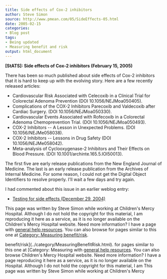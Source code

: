 ```yaml
---
title: Side effects of Cox-2 inhibitors
author: Steve Simon
source: http://www.pmean.com/05/SideEffects-05.html
date: 2005-02-15
categories:
- Blog post
tags:
- Being updated
- Measuring benefit and risk
output: html_document
---
```

**[StATS]: Side effects of Cox-2 inhibitors
(February 15, 2005)**

There has been so much published about side effects of Cox-2 inhibitors
that it is hard to keep up with the evolving story. Here are a few
recently released articles:

- Cardiovascular Risk Associated with Celecoxib in a Clinical Trial
for Colorectal Adenoma Prevention (DOI 10.1056/NEJMoa050405).
- Complications of the COX-2 Inhibitors Parecoxib and Valdecoxib after
Cardiac Surgery. (DOI 10.1056/NEJMoa050330).
- Cardiovascular Events Associated with Rofecoxib in a Colorectal
Adenoma Chemoprevention Trial. (DOI 10.1056/NEJMoa050493).
- COX-2 Inhibitors \-- A Lesson in Unexpected Problems. (DOI
10.1056/NEJMe058038).
- COX-2 Inhibitors \-- Lessons in Drug Safety (DOI
10.1056/NEJMe058042).
- Meta-analysis of Cyclooxygenase-2 Inhibitors and Their Effects on
Blood Pressure. (DOI 10.1001/archinte.165.5.IOI50013).

The first five are early release publications from the New England
Journal of Medicine. The last is an early release publication from the
Archives of Internal Medicine. For some reason, I could not get the
Digital Object Identifiers to resolve properly. I'll wait a few days
and try again.

I had commented about this issue in an earlier weblog entry:

- [Testing for side effects (December
29, 2004)](http://www.pmean.com/weblog2004/SideEffects.asp)

This page was written by Steve Simon while working at Children's Mercy
Hospital. Although I do not hold the copyright for this material, I am
reproducing it here as a service, as it is no longer available on the
Children's Mercy Hospital website. Need more information? I have a page
with [general help resources](../GeneralHelp.html). You can also browse
for pages similar to this one at [Category: Measuring
benefit/risk](../category/MeasuringBenefitRisk.html).
<!---More--->
benefit/risk](../category/MeasuringBenefitRisk.html).
for pages similar to this one at [Category: Measuring
with [general help resources](../GeneralHelp.html). You can also browse
Children's Mercy Hospital website. Need more information? I have a page
reproducing it here as a service, as it is no longer available on the
Hospital. Although I do not hold the copyright for this material, I am
This page was written by Steve Simon while working at Children's Mercy

<!---Do not use
**[StATS]: Side effects of Cox-2 inhibitors
This page was written by Steve Simon while working at Children's Mercy
Hospital. Although I do not hold the copyright for this material, I am
reproducing it here as a service, as it is no longer available on the
Children's Mercy Hospital website. Need more information? I have a page
with [general help resources](../GeneralHelp.html). You can also browse
for pages similar to this one at [Category: Measuring
benefit/risk](../category/MeasuringBenefitRisk.html).
--->

